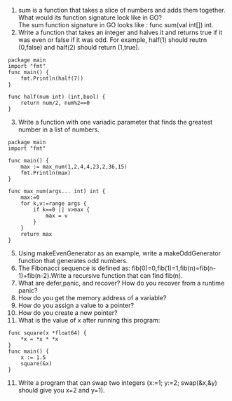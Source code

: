 1. sum is a function that takes a slice of numbers and adds them together. What would its function signature look like in GO?  
The sum function signature in GO looks like : func sum(val int[]) int.  
2. Write a function that takes an integer and halves it and returns true if it was even or false if it was odd. For example, half(1) should reutrn (0,false) and half(2) should return (1,true).  
````golang
package main
import "fmt"
func main() {
    fmt.Println(half(7))
}

func half(num int) (int,bool) {
    return num/2, num%2==0
}
````  
3. Write a function with one variadic parameter that finds the greatest number in a list of numbers.  
````golang
package main
import "fmt"

func main() {
    max := max_num(1,2,4,4,23,2,36,15)
    fmt.Println(max)
}

func max_num(args... int) int {
    max:=0
    for k,v:=range args {
        if k==0 || v>max {
            max = v
        }
    }
    return max
}
````
5. Using makeEvenGenerator as an example, write a makeOddGenerator function that generates odd numbers.  
6. The Fibonacci sequence is defined as: fib(0)=0,fib(1)=1,fib(n)=fib(n-1)+fib(n-2).Write a recursive function that can find fib(n).  
7. What are defer,panic, and recover? How do you recover from a runtime panic?  
8. How do you get the memory address of a variable?  
9. How do you assign a value to a pointer?
10. How do you create a new pointer?  
11. What is the value of x after running this program:
````golang
func square(x *float64) {
    *x = *x * *x
}
func main() {
    x := 1.5
    square(&x)
}
````
11. Write a program that can swap two integers (x:=1; y:=2; swap(&x,&y) should give you x=2 and y=1).  
